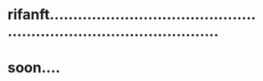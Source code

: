 # rifanft.........................................................................................
# soon....
